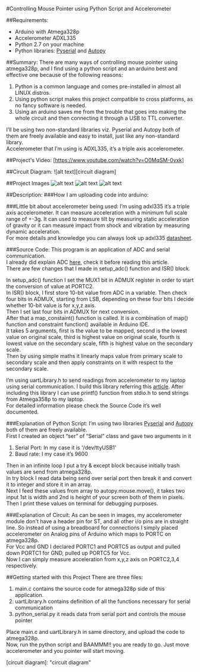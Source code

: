 #Controlling Mouse Pointer using Python Script and Accelerometer

##Requirements:
* Arduino with Atmega328p
* Accelerometer ADXL335
* Python 2.7 on your machine
* Python libraries: [Pyserial] and [Autopy]

##Summary:
There are many ways of controlling mouse pointer using atmega328p, and I find using a python script and an arduino best and effective one because of the following reasons:
1. Python is a common language and comes pre-installed in almost all LINUX distros.
2. Using python script makes this project compatible to cross platforms, as no fancy software is needed.
3. Using an arduino saves me from the trouble that goes into making the whole circuit and then connecting it through a USB to TTL converter.

I’ll be using two non-standard libraries viz. Pyserial and Autopy both of them are freely available and easy to install, just like any non-standard library.<br>
Accelerometer that I’m using is ADXL335, it’s a triple axis accelerometer.


##Project's Video:
[https://www.youtube.com/watch?v=O0MqSM-0vxk]

##Circuit Diagram:
![alt text][circuit diagram]


##Project Images
![alt text][Image_1]
![alt text][Image_2]
![alt text][Image_3]


##Description:
###How I am uploading code into arduino:

###Little bit about accelerometer being used:
I’m using adxl335 it’s a triple axis accelerometer. It can measure acceleration with a minimum full scale range of +-3g. It can used to measure tilt by measuring static acceleration of gravity or it can measure impact from shock and vibration by measuring dynamic acceleration.<br>
For more details and knowledge you can always look up adxl335 [datasheet].
	
###Source Code:
This program is an application of ADC and serial communication.<br>
I already did explain ADC [here], check it before reading this article.<br>
There are few changes that I made in setup_adc() function and ISR() block.<br>

In setup_adc() function I set the MUX1 bit in ADMUX register in order to start the conversion of value at PORTC2.<br>
In ISR() block, I first store 10-bit value from ADC in a variable. Then check four bits in ADMUX, starting from LSB, depending on these four bits I decide whether 10-bit value is for x,y,z axis.<br>
Then I set last four bits in ADMUX for next conversion.<br>
After that a map_constaint() function is called. It is a combination of map() function and constraint function() available in Arduino IDE.<br>
It takes 5 arguments, first is the value to be mapped, second is the lowest value on original scale, third is highest value on original scale, fourth is lowest value on the secondary scale, fifth is highest value on the secondary scale.<br>
Then by using simple maths it linearly maps value from primary scale to secondary scale and then apply constraints on it with respect to the secondary scale.<br>

I’m using uartLibrary.h to send readings from accelerometer to my laptop using serial communication. I build this library referring this [article]. After including this library I can use printf() function from stdio.h to send strings from Atmega358p to my laptop.<br>
For detailed information please check the Source Code it’s well documented.<br>

###Explanation of Python Script:
I’m using two libraries [Pyserial] and [Autopy] both of them are freely available.<br>
First I created an object “ser” of “Serial” class and gave two arguments in it
1. Serial Port: In my case it is '/dev/ttyUSB1'
2. Baud rate: I my case it’s 9600

Then in an infinite loop I put a try & except block because initially trash values are send from atmega328p.<br> 
In try block I read data being send over serial port then break it and convert it to integer and store it in an array.<br>
Next I feed these values from array to autopy.mouse.move(), it takes two input 1st is width and 2nd is height of your screen both of them in pixels.<br>
Then I print these values on terminal for debugging purposes.<br>

###Explanation of Circuit:
As can be seen in images, my accelerometer module don't have a header pin for ST, and all other i/o pins are in straight line. So instead of using a breadboard for connections I simply placed accelerometer on Analog pins of Arduino which maps to PORTC on atmega328p.<br>
For Vcc and GND I declared PORTC1 and PORTC5 as output and pulled down PORTC1 for GND, pulled up PORTC5 for Vcc.<br>
Now I can simply measure acceleration from x,y,z axis on PORTC2,3,4 respectively.<br>




##Getting started with this Project
There are three files:
1. main.c contains the source code for atmega328p side of this application.
2. uartLibrary.h contains definition of all the functions necessary for serial communication
3. python_serial.py it reads data from serial port and controls the mouse pointer

Place main.c and uartLibrary.h in same directory, and upload the code to atmega328p.<br>
Now, run the python script and BAAMMM!! you are ready to go. Just move accelerometer and you pointer will start moving.<br>


[Pyserial]: http://pyserial.sourceforge.net/
[Autopy]: http://autopy.org
[datasheet]: https://www.sparkfun.com/datasheets/Components/SMD/adxl335.pdf
[here]: https://github.com/varun13169/Engineers_Garage/tree/master/ADC%20in%20Atmega328p
[article]: http://www.appelsiini.net/2011/simple-usart-with-avr-libc

[https://www.youtube.com/watch?v=O0MqSM-0vxk]: https://www.youtube.com/watch?v=O0MqSM-0vxk

[circuit diagram]: "circuit diagram"

[Image_1]: "Image_1"
[Image_2]: "Image_2"
[Image_3]: "Image_3"









